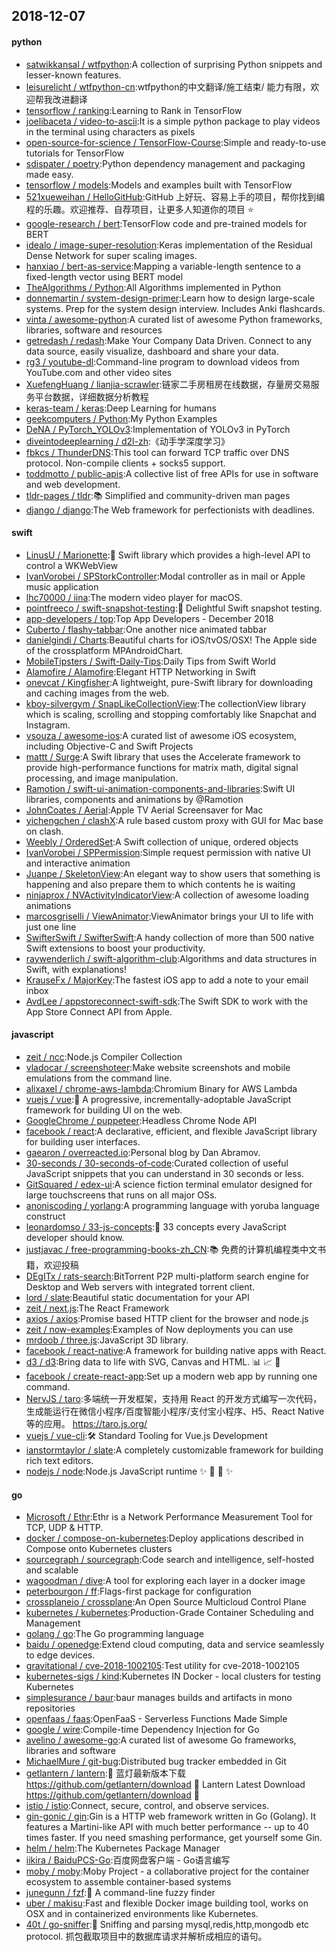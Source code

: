 ## 2018-12-07

#### python
* [satwikkansal / wtfpython](https://github.com/satwikkansal/wtfpython):A collection of surprising Python snippets and lesser-known features.
* [leisurelicht / wtfpython-cn](https://github.com/leisurelicht/wtfpython-cn):wtfpython的中文翻译/施工结束/ 能力有限，欢迎帮我改进翻译
* [tensorflow / ranking](https://github.com/tensorflow/ranking):Learning to Rank in TensorFlow
* [joelibaceta / video-to-ascii](https://github.com/joelibaceta/video-to-ascii):It is a simple python package to play videos in the terminal using characters as pixels
* [open-source-for-science / TensorFlow-Course](https://github.com/open-source-for-science/TensorFlow-Course):Simple and ready-to-use tutorials for TensorFlow
* [sdispater / poetry](https://github.com/sdispater/poetry):Python dependency management and packaging made easy.
* [tensorflow / models](https://github.com/tensorflow/models):Models and examples built with TensorFlow
* [521xueweihan / HelloGitHub](https://github.com/521xueweihan/HelloGitHub):GitHub 上好玩、容易上手的项目，帮你找到编程的乐趣。欢迎推荐、自荐项目，让更多人知道你的项目
⭐️
* [google-research / bert](https://github.com/google-research/bert):TensorFlow code and pre-trained models for BERT
* [idealo / image-super-resolution](https://github.com/idealo/image-super-resolution):Keras implementation of the Residual Dense Network for super scaling images.
* [hanxiao / bert-as-service](https://github.com/hanxiao/bert-as-service):Mapping a variable-length sentence to a fixed-length vector using BERT model
* [TheAlgorithms / Python](https://github.com/TheAlgorithms/Python):All Algorithms implemented in Python
* [donnemartin / system-design-primer](https://github.com/donnemartin/system-design-primer):Learn how to design large-scale systems. Prep for the system design interview. Includes Anki flashcards.
* [vinta / awesome-python](https://github.com/vinta/awesome-python):A curated list of awesome Python frameworks, libraries, software and resources
* [getredash / redash](https://github.com/getredash/redash):Make Your Company Data Driven. Connect to any data source, easily visualize, dashboard and share your data.
* [rg3 / youtube-dl](https://github.com/rg3/youtube-dl):Command-line program to download videos from YouTube.com and other video sites
* [XuefengHuang / lianjia-scrawler](https://github.com/XuefengHuang/lianjia-scrawler):链家二手房租房在线数据，存量房交易服务平台数据，详细数据分析教程
* [keras-team / keras](https://github.com/keras-team/keras):Deep Learning for humans
* [geekcomputers / Python](https://github.com/geekcomputers/Python):My Python Examples
* [DeNA / PyTorch_YOLOv3](https://github.com/DeNA/PyTorch_YOLOv3):Implementation of YOLOv3 in PyTorch
* [diveintodeeplearning / d2l-zh](https://github.com/diveintodeeplearning/d2l-zh):《动手学深度学习》
* [fbkcs / ThunderDNS](https://github.com/fbkcs/ThunderDNS):This tool can forward TCP traffic over DNS protocol. Non-compile clients + socks5 support.
* [toddmotto / public-apis](https://github.com/toddmotto/public-apis):A collective list of free APIs for use in software and web development.
* [tldr-pages / tldr](https://github.com/tldr-pages/tldr):📚
Simplified and community-driven man pages
* [django / django](https://github.com/django/django):The Web framework for perfectionists with deadlines.

#### swift
* [LinusU / Marionette](https://github.com/LinusU/Marionette):🧸 Swift library which provides a high-level API to control a WKWebView
* [IvanVorobei / SPStorkController](https://github.com/IvanVorobei/SPStorkController):Modal controller as in mail or Apple music application
* [lhc70000 / iina](https://github.com/lhc70000/iina):The modern video player for macOS.
* [pointfreeco / swift-snapshot-testing](https://github.com/pointfreeco/swift-snapshot-testing):📸
Delightful Swift snapshot testing.
* [app-developers / top](https://github.com/app-developers/top):Top App Developers - December 2018
* [Cuberto / flashy-tabbar](https://github.com/Cuberto/flashy-tabbar):One another nice animated tabbar
* [danielgindi / Charts](https://github.com/danielgindi/Charts):Beautiful charts for iOS/tvOS/OSX! The Apple side of the crossplatform MPAndroidChart.
* [MobileTipsters / Swift-Daily-Tips](https://github.com/MobileTipsters/Swift-Daily-Tips):Daily Tips from Swift World
* [Alamofire / Alamofire](https://github.com/Alamofire/Alamofire):Elegant HTTP Networking in Swift
* [onevcat / Kingfisher](https://github.com/onevcat/Kingfisher):A lightweight, pure-Swift library for downloading and caching images from the web.
* [kboy-silvergym / SnapLikeCollectionView](https://github.com/kboy-silvergym/SnapLikeCollectionView):The collectionView library which is scaling, scrolling and stopping comfortably like Snapchat and Instagram.
* [vsouza / awesome-ios](https://github.com/vsouza/awesome-ios):A curated list of awesome iOS ecosystem, including Objective-C and Swift Projects
* [mattt / Surge](https://github.com/mattt/Surge):A Swift library that uses the Accelerate framework to provide high-performance functions for matrix math, digital signal processing, and image manipulation.
* [Ramotion / swift-ui-animation-components-and-libraries](https://github.com/Ramotion/swift-ui-animation-components-and-libraries):Swift UI libraries, components and animations by @Ramotion
* [JohnCoates / Aerial](https://github.com/JohnCoates/Aerial):Apple TV Aerial Screensaver for Mac
* [yichengchen / clashX](https://github.com/yichengchen/clashX):A rule based custom proxy with GUI for Mac base on clash.
* [Weebly / OrderedSet](https://github.com/Weebly/OrderedSet):A Swift collection of unique, ordered objects
* [IvanVorobei / SPPermission](https://github.com/IvanVorobei/SPPermission):Simple request permission with native UI and interactive animation
* [Juanpe / SkeletonView](https://github.com/Juanpe/SkeletonView):An elegant way to show users that something is happening and also prepare them to which contents he is waiting
* [ninjaprox / NVActivityIndicatorView](https://github.com/ninjaprox/NVActivityIndicatorView):A collection of awesome loading animations
* [marcosgriselli / ViewAnimator](https://github.com/marcosgriselli/ViewAnimator):ViewAnimator brings your UI to life with just one line
* [SwifterSwift / SwifterSwift](https://github.com/SwifterSwift/SwifterSwift):A handy collection of more than 500 native Swift extensions to boost your productivity.
* [raywenderlich / swift-algorithm-club](https://github.com/raywenderlich/swift-algorithm-club):Algorithms and data structures in Swift, with explanations!
* [KrauseFx / MajorKey](https://github.com/KrauseFx/MajorKey):The fastest iOS app to add a note to your email inbox
* [AvdLee / appstoreconnect-swift-sdk](https://github.com/AvdLee/appstoreconnect-swift-sdk):The Swift SDK to work with the App Store Connect API from Apple.

#### javascript
* [zeit / ncc](https://github.com/zeit/ncc):Node.js Compiler Collection
* [vladocar / screenshoteer](https://github.com/vladocar/screenshoteer):Make website screenshots and mobile emulations from the command line.
* [alixaxel / chrome-aws-lambda](https://github.com/alixaxel/chrome-aws-lambda):Chromium Binary for AWS Lambda
* [vuejs / vue](https://github.com/vuejs/vue):🖖
A progressive, incrementally-adoptable JavaScript framework for building UI on the web.
* [GoogleChrome / puppeteer](https://github.com/GoogleChrome/puppeteer):Headless Chrome Node API
* [facebook / react](https://github.com/facebook/react):A declarative, efficient, and flexible JavaScript library for building user interfaces.
* [gaearon / overreacted.io](https://github.com/gaearon/overreacted.io):Personal blog by Dan Abramov.
* [30-seconds / 30-seconds-of-code](https://github.com/30-seconds/30-seconds-of-code):Curated collection of useful JavaScript snippets that you can understand in 30 seconds or less.
* [GitSquared / edex-ui](https://github.com/GitSquared/edex-ui):A science fiction terminal emulator designed for large touchscreens that runs on all major OSs.
* [anoniscoding / yorlang](https://github.com/anoniscoding/yorlang):A programming language with yoruba language construct
* [leonardomso / 33-js-concepts](https://github.com/leonardomso/33-js-concepts):📜
33 concepts every JavaScript developer should know.
* [justjavac / free-programming-books-zh_CN](https://github.com/justjavac/free-programming-books-zh_CN):📚
免费的计算机编程类中文书籍，欢迎投稿
* [DEgITx / rats-search](https://github.com/DEgITx/rats-search):BitTorrent P2P multi-platform search engine for Desktop and Web servers with integrated torrent client.
* [lord / slate](https://github.com/lord/slate):Beautiful static documentation for your API
* [zeit / next.js](https://github.com/zeit/next.js):The React Framework
* [axios / axios](https://github.com/axios/axios):Promise based HTTP client for the browser and node.js
* [zeit / now-examples](https://github.com/zeit/now-examples):Examples of Now deployments you can use
* [mrdoob / three.js](https://github.com/mrdoob/three.js):JavaScript 3D library.
* [facebook / react-native](https://github.com/facebook/react-native):A framework for building native apps with React.
* [d3 / d3](https://github.com/d3/d3):Bring data to life with SVG, Canvas and HTML.
📊
📈
🎉
* [facebook / create-react-app](https://github.com/facebook/create-react-app):Set up a modern web app by running one command.
* [NervJS / taro](https://github.com/NervJS/taro):多端统一开发框架，支持用 React 的开发方式编写一次代码，生成能运行在微信小程序/百度智能小程序/支付宝小程序、H5、React Native 等的应用。 https://taro.js.org/
* [vuejs / vue-cli](https://github.com/vuejs/vue-cli):🛠️
Standard Tooling for Vue.js Development
* [ianstormtaylor / slate](https://github.com/ianstormtaylor/slate):A completely customizable framework for building rich text editors.
* [nodejs / node](https://github.com/nodejs/node):Node.js JavaScript runtime
✨
🐢
🚀
✨

#### go
* [Microsoft / Ethr](https://github.com/Microsoft/Ethr):Ethr is a Network Performance Measurement Tool for TCP, UDP & HTTP.
* [docker / compose-on-kubernetes](https://github.com/docker/compose-on-kubernetes):Deploy applications described in Compose onto Kubernetes clusters
* [sourcegraph / sourcegraph](https://github.com/sourcegraph/sourcegraph):Code search and intelligence, self-hosted and scalable
* [wagoodman / dive](https://github.com/wagoodman/dive):A tool for exploring each layer in a docker image
* [peterbourgon / ff](https://github.com/peterbourgon/ff):Flags-first package for configuration
* [crossplaneio / crossplane](https://github.com/crossplaneio/crossplane):An Open Source Multicloud Control Plane
* [kubernetes / kubernetes](https://github.com/kubernetes/kubernetes):Production-Grade Container Scheduling and Management
* [golang / go](https://github.com/golang/go):The Go programming language
* [baidu / openedge](https://github.com/baidu/openedge):Extend cloud computing, data and service seamlessly to edge devices.
* [gravitational / cve-2018-1002105](https://github.com/gravitational/cve-2018-1002105):Test utility for cve-2018-1002105
* [kubernetes-sigs / kind](https://github.com/kubernetes-sigs/kind):Kubernetes IN Docker - local clusters for testing Kubernetes
* [simplesurance / baur](https://github.com/simplesurance/baur):baur manages builds and artifacts in mono repositories
* [openfaas / faas](https://github.com/openfaas/faas):OpenFaaS - Serverless Functions Made Simple
* [google / wire](https://github.com/google/wire):Compile-time Dependency Injection for Go
* [avelino / awesome-go](https://github.com/avelino/awesome-go):A curated list of awesome Go frameworks, libraries and software
* [MichaelMure / git-bug](https://github.com/MichaelMure/git-bug):Distributed bug tracker embedded in Git
* [getlantern / lantern](https://github.com/getlantern/lantern):🔴
蓝灯最新版本下载 https://github.com/getlantern/download
🔴
Lantern Latest Download https://github.com/getlantern/download
🔴
* [istio / istio](https://github.com/istio/istio):Connect, secure, control, and observe services.
* [gin-gonic / gin](https://github.com/gin-gonic/gin):Gin is a HTTP web framework written in Go (Golang). It features a Martini-like API with much better performance -- up to 40 times faster. If you need smashing performance, get yourself some Gin.
* [helm / helm](https://github.com/helm/helm):The Kubernetes Package Manager
* [iikira / BaiduPCS-Go](https://github.com/iikira/BaiduPCS-Go):百度网盘客户端 - Go语言编写
* [moby / moby](https://github.com/moby/moby):Moby Project - a collaborative project for the container ecosystem to assemble container-based systems
* [junegunn / fzf](https://github.com/junegunn/fzf):🌸
A command-line fuzzy finder
* [uber / makisu](https://github.com/uber/makisu):Fast and flexible Docker image building tool, works on OSX and in containerized environments like Kubernetes.
* [40t / go-sniffer](https://github.com/40t/go-sniffer):🔎
Sniffing and parsing mysql,redis,http,mongodb etc protocol. 抓包截取项目中的数据库请求并解析成相应的语句。

